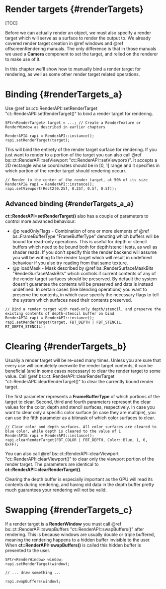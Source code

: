 Render targets				{#renderTargets}
===============
[TOC]

Before we can actually render an object, we must also specify a render target which will serve as a surface to render the output to. We already covered render target creation in @ref windows and @ref offscreenRendering manuals. The only difference is that in those manuals we used a **Camera** component to set the target, and relied on the renderer to make use of it. 

In this chapter we'll show how to manually bind a render target for rendering, as well as some other render target related operations.

# Binding {#renderTargets_a}
Use @ref bs::ct::RenderAPI::setRenderTarget "ct::RenderAPI::setRenderTarget()" to bind a render target for rendering.

~~~~~~~~~~~~~{.cpp}
SPtr<RenderTarget> target = ...; // Create a RenderTexture or RenderWindow as described in earlier chapters

RenderAPI& rapi = RenderAPI::instance();
rapi.setRenderTarget(target);
~~~~~~~~~~~~~

This will bind the entirety of the render target surface for rendering. If you just want to render to a portion of the target you can also call @ref bs::ct::RenderAPI::setViewport "ct::RenderAPI::setViewport()". It accepts a 2D rectangle whose coordinates should be in [0, 1] range and it specifies in which portion of the render target should rendering occurr.

~~~~~~~~~~~~~{.cpp}
// Render to the center of the render target, at 50% of its size
RenderAPI& rapi = RenderAPI::instance();
rapi.setViewport(Rect2(0.25f, 0.25f, 0.5f, 0.5f));
~~~~~~~~~~~~~

## Advanced binding {#renderTargets_a_a}
**ct::RenderAPI::setRenderTarget()** also has a couple of parameters to control more advanced behaviour:
 - @p readOnlyFlags - Combination of one or more elements of @ref bs::FrameBufferType "FrameBufferType" denoting which buffers will be bound for read-only operations. This is useful for depth or stencil buffers which need to be bound both for depth/stencil tests, as well as shader reads. If you don't specify this the render backend will assume you will be writing to the render target which will result in undefined behaviour if you also try reading from that same texture.
 - @p loadMask - Mask described by @ref bs::RenderSurfaceMaskBits "RenderSurfaceMaskBits" which controls if current contents of any of the render target surfaces should be preserved. By default the system doesn't guarantee the contents will be preserved and data is instead undefined. In certain cases (like blending operations) you want to preserve the contents, in which case specify the necessary flags to tell the system which surfaces need their contents preserved.

~~~~~~~~~~~~~{.cpp}
// Bind a render target with read-only depth/stencil, and preserve the existing contents of depth-stencil buffer on bind
RenderAPI& rapi = RenderAPI::instance();
rapi.setRenderTarget(target, FBT_DEPTH | FBT_STENCIL, RT_DEPTH_STENCIL);
~~~~~~~~~~~~~
 
# Clearing {#renderTargets_b}
Usually a render target will be re-used many times. Unless you are sure that every use will completely overwrite the render target contents, it can be beneficial (and in some cases necessary) to clear the render target to some value. Call @ref bs::ct::RenderAPI::clearRenderTarget "ct::RenderAPI::clearRenderTarget()" to clear the currently bound render target. 

The first parameter represents a **FrameBufferType** of which portions of the target to clear. Second, third and fourth parameters represent the clear values for the color, depth and stencil surfaces, respectively. In case you want to clear only a specific color surface (in case they are multiple), you can use the fifth parameter as a bitmask of which color surfaces to clear.

~~~~~~~~~~~~~{.cpp}
// Clear color and depth surfaces. All color surfaces are cleared to blue color, while depth is cleared to the value of 1
RenderAPI& rapi = RenderAPI::instance();
rapi.clearRenderTarget(FBT_COLOR | FBT_DEPTH, Color::Blue, 1, 0, 0xFF);
~~~~~~~~~~~~~

You can also call @ref bs::ct::RenderAPI::clearViewport "ct::RenderAPI::clearViewport()" to clear only the viewport portion of the render target. The parameters are identical to **ct::RenderAPI::clearRenderTarget()**.

Clearing the depth buffer is especially important as the GPU will read its contents during rendering, and having old data in the depth buffer pretty much guarantees your rendering will not be valid.

# Swapping {#renderTargets_c}
If a render target is a **RenderWindow** you must call @ref bs::ct::RenderAPI::swapBuffers "ct::RenderAPI::swapBuffers()" after rendering. This is because windows are usually double or triple buffered, meaning the rendering happens to a hidden buffer invisible to the user. When **ct::RenderAPI::swapBuffers()** is called this hidden buffer is presented to the user.

~~~~~~~~~~~~~{.cpp}
SPtr<RenderWindow> window;
rapi.setRenderTarget(window);

// ... draw something ...

rapi.swapBuffers(window);
~~~~~~~~~~~~~